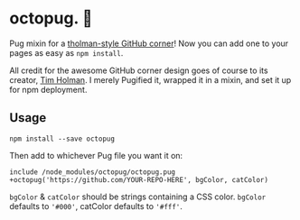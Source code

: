 # octopug. :dog:
Pug mixin for a [tholman-style GitHub corner](http://tholman.com/github-corners/)! Now you can add one to your pages as easy as `npm install`.

All credit for the awesome GitHub corner design goes of course to its creator, [Tim Holman](https://github.com/tholman). I merely Pugified it, wrapped it in a mixin, and set it up for npm deployment.

## Usage
```
npm install --save octopug
```
Then add to whichever Pug file you want it on:

```
include /node_modules/octopug/octopug.pug
+octopug('https://github.com/YOUR-REPO-HERE', bgColor, catColor)
```

`bgColor` & `catColor` should be strings containing a CSS color.
`bgColor` defaults to `'#000'`, catColor defaults to `'#fff'`.
